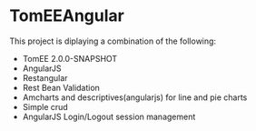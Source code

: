 TomEEAngular
============
This project is diplaying a combination of the following:

* TomEE 2.0.0-SNAPSHOT
* AngularJS
* Restangular
* Rest Bean Validation
* Amcharts and descriptives(angularjs) for line and pie charts
* Simple crud
* AngularJS Login/Logout session management
